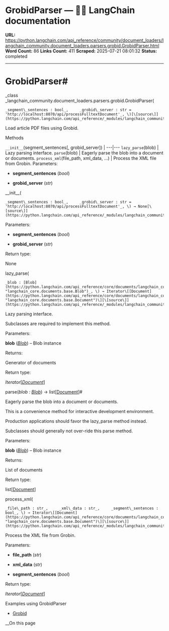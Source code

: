 # GrobidParser — 🦜🔗 LangChain  documentation

**URL:** https://python.langchain.com/api_reference/community/document_loaders/langchain_community.document_loaders.parsers.grobid.GrobidParser.html
**Word Count:** 86
**Links Count:** 411
**Scraped:** 2025-07-21 08:01:32
**Status:** completed

---

# GrobidParser\#

_class _langchain\_community.document\_loaders.parsers.grobid.GrobidParser\(

    _segment\_sentences : bool_,     _grobid\_server : str = 'http://localhost:8070/api/processFulltextDocument'_, \)[\[source\]](https://python.langchain.com/api_reference/_modules/langchain_community/document_loaders/parsers/grobid.html#GrobidParser)\#     

Load article PDF files using Grobid.

Methods

`__init__`\(segment\_sentences\[, grobid\_server\]\) |    ---|---   `lazy_parse`\(blob\) | Lazy parsing interface.   `parse`\(blob\) | Eagerly parse the blob into a document or documents.   `process_xml`\(file\_path, xml\_data, ...\) | Process the XML file from Grobin.      Parameters:     

  * **segment\_sentences** \(_bool_\)

  * **grobid\_server** \(_str_\)

\_\_init\_\_\(

    _segment\_sentences : bool_,     _grobid\_server : str = 'http://localhost:8070/api/processFulltextDocument'_, \) → None[\[source\]](https://python.langchain.com/api_reference/_modules/langchain_community/document_loaders/parsers/grobid.html#GrobidParser.__init__)\#     

Parameters:     

  * **segment\_sentences** \(_bool_\)

  * **grobid\_server** \(_str_\)

Return type:     

None

lazy\_parse\(

    _blob : [Blob](https://python.langchain.com/api_reference/core/documents/langchain_core.documents.base.Blob.html#langchain_core.documents.base.Blob "langchain_core.documents.base.Blob")_, \) → Iterator\[[Document](https://python.langchain.com/api_reference/core/documents/langchain_core.documents.base.Document.html#langchain_core.documents.base.Document "langchain_core.documents.base.Document")\][\[source\]](https://python.langchain.com/api_reference/_modules/langchain_community/document_loaders/parsers/grobid.html#GrobidParser.lazy_parse)\#     

Lazy parsing interface.

Subclasses are required to implement this method.

Parameters:     

**blob** \([_Blob_](https://python.langchain.com/api_reference/core/documents/langchain_core.documents.base.Blob.html#langchain_core.documents.base.Blob "langchain_core.documents.base.Blob")\) – Blob instance

Returns:     

Generator of documents

Return type:     

_Iterator_\[[_Document_](https://python.langchain.com/api_reference/core/documents/langchain_core.documents.base.Document.html#langchain_core.documents.base.Document "langchain_core.documents.base.Document")\]

parse\(_blob : [Blob](https://python.langchain.com/api_reference/core/documents/langchain_core.documents.base.Blob.html#langchain_core.documents.base.Blob "langchain_core.documents.base.Blob")_\) → list\[[Document](https://python.langchain.com/api_reference/core/documents/langchain_core.documents.base.Document.html#langchain_core.documents.base.Document "langchain_core.documents.base.Document")\]\#     

Eagerly parse the blob into a document or documents.

This is a convenience method for interactive development environment.

Production applications should favor the lazy\_parse method instead.

Subclasses should generally not over-ride this parse method.

Parameters:     

**blob** \([_Blob_](https://python.langchain.com/api_reference/core/documents/langchain_core.documents.base.Blob.html#langchain_core.documents.base.Blob "langchain_core.documents.base.Blob")\) – Blob instance

Returns:     

List of documents

Return type:     

list\[[Document](https://python.langchain.com/api_reference/core/documents/langchain_core.documents.base.Document.html#langchain_core.documents.base.Document "langchain_core.documents.base.Document")\]

process\_xml\(

    _file\_path : str_,     _xml\_data : str_,     _segment\_sentences : bool_, \) → Iterator\[[Document](https://python.langchain.com/api_reference/core/documents/langchain_core.documents.base.Document.html#langchain_core.documents.base.Document "langchain_core.documents.base.Document")\][\[source\]](https://python.langchain.com/api_reference/_modules/langchain_community/document_loaders/parsers/grobid.html#GrobidParser.process_xml)\#     

Process the XML file from Grobin.

Parameters:     

  * **file\_path** \(_str_\)

  * **xml\_data** \(_str_\)

  * **segment\_sentences** \(_bool_\)

Return type:     

_Iterator_\[[_Document_](https://python.langchain.com/api_reference/core/documents/langchain_core.documents.base.Document.html#langchain_core.documents.base.Document "langchain_core.documents.base.Document")\]

Examples using GrobidParser

  * [Grobid](https://python.langchain.com/docs/integrations/document_loaders/grobid/)

__On this page
